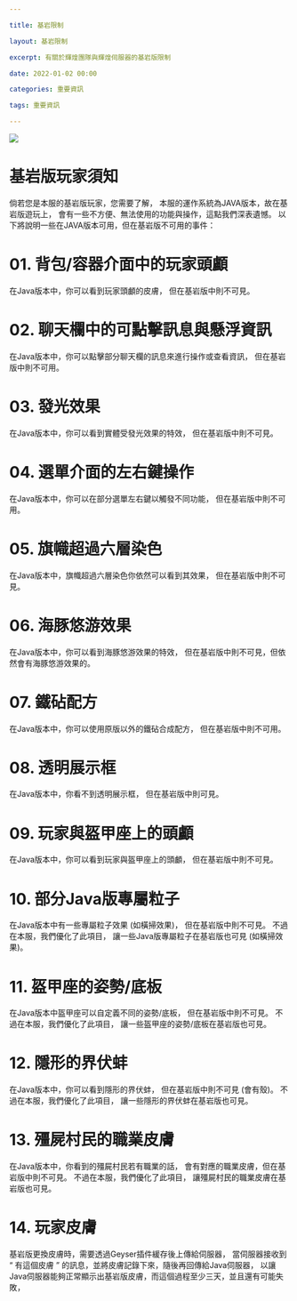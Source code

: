 ```yaml
---

title: 基岩限制

layout: 基岩限制

excerpt: 有關於輝煌團隊與輝煌伺服器的基岩版限制

date: 2022-01-02 00:00

categories: 重要資訊

tags: 重要資訊

---
```



![](https://media.discordapp.net/attachments/596718421966716928/971190210928992267/AddText_05-04-06.36.35.png)

# 基岩版玩家須知

倘若您是本服的基岩版玩家，您需要了解，
本服的運作系統為JAVA版本，故在基岩版遊玩上，
會有一些不方便、無法使用的功能與操作，這點我們深表遺憾。
以下將說明一些在JAVA版本可用，但在基岩版不可用的事件：

# 01. 背包/容器介面中的玩家頭顱
在Java版本中，你可以看到玩家頭顱的皮膚，
但在基岩版中則不可見。

# 02. 聊天欄中的可點擊訊息與懸浮資訊
在Java版本中，你可以點擊部分聊天欄的訊息來進行操作或查看資訊，
但在基岩版中則不可用。

# 03. 發光效果
在Java版本中，你可以看到實體受發光效果的特效，
但在基岩版中則不可見。

# 04. 選單介面的左右鍵操作
在Java版本中，你可以在部分選單左右鍵以觸發不同功能，
但在基岩版中則不可用。

# 05. 旗幟超過六層染色
在Java版本中，旗幟超過六層染色你依然可以看到其效果，
但在基岩版中則不可見。

# 06. 海豚悠游效果
在Java版本中，你可以看到海豚悠游效果的特效，
但在基岩版中則不可見，但依然會有海豚悠游效果的。

# 07. 鐵砧配方
在Java版本中，你可以使用原版以外的鐵砧合成配方，
但在基岩版中則不可用。

# 08. 透明展示框
在Java版本中，你看不到透明展示框，
但在基岩版中則可見。

# 09. 玩家與盔甲座上的頭顱
在Java版本中，你可以看到玩家與盔甲座上的頭顱，
但在基岩版中則不可見。

# 10. 部分Java版專屬粒子
在Java版本中有一些專屬粒子效果 (如橫掃效果)，
但在基岩版中則不可見。
不過在本服，我們優化了此項目，
讓一些Java版專屬粒子在基岩版也可見 (如橫掃效果)。

# 11. 盔甲座的姿勢/底板
在Java版本中盔甲座可以自定義不同的姿勢/底板，
但在基岩版中則不可見。
不過在本服，我們優化了此項目，
讓一些盔甲座的姿勢/底板在基岩版也可見。

# 12. 隱形的界伏蚌
在Java版本中，你可以看到隱形的界伏蚌，
但在基岩版中則不可見 (會有殼)。
不過在本服，我們優化了此項目，
讓一些隱形的界伏蚌在基岩版也可見。

# 13. 殭屍村民的職業皮膚
在Java版本中，你看到的殭屍村民若有職業的話，
會有對應的職業皮膚，但在基岩版中則不可見。
不過在本服，我們優化了此項目，
讓殭屍村民的職業皮膚在基岩版也可見。

# 14. 玩家皮膚
基岩版更換皮膚時，需要透過Geyser插件緩存後上傳給伺服器，
當伺服器接收到 “ 有這個皮膚 ” 的訊息，並將皮膚記錄下來，隨後再回傳給Java伺服器，
以讓Java伺服器能夠正常顯示出基岩版皮膚，而這個過程至少三天，並且還有可能失敗，
